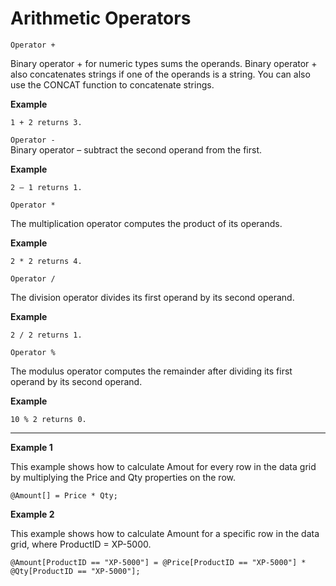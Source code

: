 
# Arithmetic Operators

``Operator +`` 

Binary operator + for numeric types sums the operands. Binary operator + also concatenates strings if one of the operands is a string. You can also use the CONCAT function to concatenate strings. 

**Example** 
```
1 + 2 returns 3.
```

``Operator -``	
Binary operator – subtract the second operand from the first. 

**Example** 
```
2 – 1 returns 1. 
```

``Operator *`` 

The multiplication operator computes the product of its operands. 

**Example**
```
2 * 2 returns 4.
```

``Operator / ``

The division operator divides its first operand by its second operand.  
 
**Example** 
```
2 / 2 returns 1.
``` 

``Operator %``

The modulus operator computes the remainder after dividing its first operand by its second operand. 

**Example** 
```
10 % 2 returns 0.
```


___

**Example 1**

This example shows how to calculate Amout for every row in the data grid by multiplying the Price and Qty properties on the row.

```
@Amount[] = Price * Qty;
```

**Example 2**

This example shows how to calculate Amount for a specific row in the data grid, where ProductID = XP-5000.

```
@Amount[ProductID == "XP-5000"] = @Price[ProductID == "XP-5000"] * @Qty[ProductID == "XP-5000"];
```
